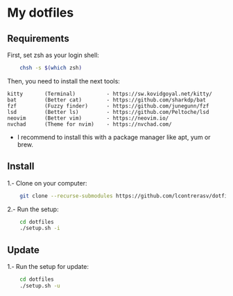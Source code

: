 # My dotfiles

## Requirements

First, set zsh as your login shell:
```sh
    chsh -s $(which zsh)
```
Then, you need to install the next tools:

    kitty       (Terminal)          - https://sw.kovidgoyal.net/kitty/
    bat         (Better cat)        - https://github.com/sharkdp/bat
    fzf         (Fuzzy finder)      - https://github.com/junegunn/fzf
    lsd         (Better ls)         - https://github.com/Peltoche/lsd
    neovim      (Better vim)        - https://neovim.io/
    nvchad      (Theme for nvim)    - https://nvchad.com/

-   I recommend to install this with a package manager like apt, yum or brew.

## Install

1.- Clone on your computer:
```sh
    git clone --recurse-submodules https://github.com/lcontrerasv/dotfiles.git
```

2.- Run the setup:
```sh
    cd dotfiles
    ./setup.sh -i
```
## Update

1.- Run the setup for update:
```sh
    cd dotfiles
    ./setup.sh -u
```
